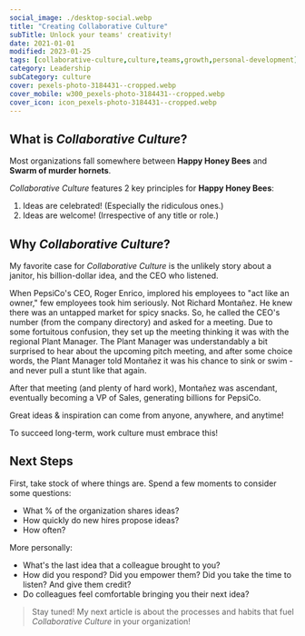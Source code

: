 ```yaml
---
social_image: ./desktop-social.webp
title: "Creating Collaborative Culture"
subTitle: Unlock your teams' creativity!
date: 2021-01-01
modified: 2023-01-25
tags: [collaborative-culture,culture,teams,growth,personal-development]
category: Leadership
subCategory: culture
cover: pexels-photo-3184431--cropped.webp
cover_mobile: w300_pexels-photo-3184431--cropped.webp
cover_icon: icon_pexels-photo-3184431--cropped.webp
---
```


## What is *Collaborative Culture*?

Most organizations fall somewhere between **Happy Honey Bees** and **Swarm of murder hornets**.

*Collaborative Culture* features 2 key principles for **Happy Honey Bees**:

1. Ideas are celebrated! (Especially the ridiculous ones.)
1. Ideas are welcome! (Irrespective of any title or role.)

<!-- > Ultimately the best organizations welcome all ideas, from any rank and without prejudice. -->

## Why *Collaborative Culture*?

My favorite case for *Collaborative Culture* is the unlikely story about a janitor, his billion-dollar idea, and the CEO who listened.

When PepsiCo's CEO, Roger Enrico, implored his employees to "act like an owner," few employees took him seriously. Not Richard Montañez. He knew there was an untapped market for spicy snacks. So, he called the CEO's number (from the company directory) and asked for a meeting. Due to some fortuitous confusion, they set up the meeting thinking it was with the regional Plant Manager. The Plant Manager was understandably a bit surprised to hear about the upcoming pitch meeting, and after some choice words, the Plant Manager told Montañez it was his chance to sink or swim - and never pull a stunt like that again.

After that meeting (and plenty of hard work), Montañez was ascendant, eventually becoming a VP of Sales, generating billions for PepsiCo.

Great ideas & inspiration can come from anyone, anywhere, and anytime!

To succeed long-term, work culture must embrace this!

## Next Steps

First, take stock of where things are. Spend a few moments to consider some questions:

- What % of the organization shares ideas?
- How quickly do new hires propose ideas?
- How often?

More personally:

- What's the last idea that a colleague brought to you?
- How did you respond? Did you empower them? Did you take the time to listen? And give them credit?
- Do colleagues feel comfortable bringing you their next idea?


> Stay tuned!
> My next article is about the processes and habits that fuel *Collaborative Culture* in your organization!


